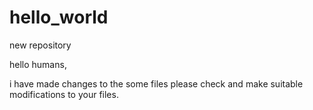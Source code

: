 # hello_world
new repository


hello humans,

i have made changes to the some files
please  check and make suitable modifications to your files.

